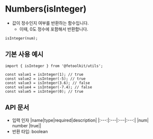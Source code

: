 # Numbers(isInteger)

- 값이 정수인지 여부를 반환하는 함수입니다.
  - 이때, 0도 정수에 포함해서 반환합니다.

```tsx
isInteger(num);
```

## 기본 사용 예시

```tsx
import { isInteger } from '@fetoolkit/utils';

const value1 = isInteger(1); // true
const value2 = isInteger(-5); // true
const value3 = isInteger(3.6); // false
const value4 = isInteger(-7.4); // false
const value5 = isInteger(0); // true
```

## API 문서

- 입력 인자
  |name|type|required|description|
  |:---:|:---|:---|:---:|
  |num| number |true||
- 반환 타입: boolean
